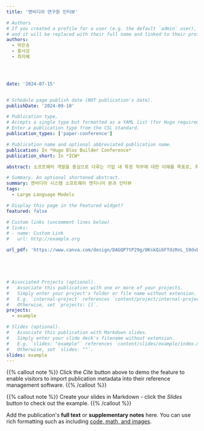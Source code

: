 ```yaml
---
title: '엔비디아 연구원 인터뷰'

# Authors
# If you created a profile for a user (e.g. the default `admin` user), write the username (folder name) here
# and it will be replaced with their full name and linked to their profile.
authors:
  - 박은송
  - 홍사강
  - 최지혜
  



date: '2024-07-15'


# Schedule page publish date (NOT publication's date).
publishDate: '2024-09-10'

# Publication type.
# Accepts a single type but formatted as a YAML list (for Hugo requirements).
# Enter a publication type from the CSL standard.
publication_types: ['paper-conference']

# Publication name and optional abbreviated publication name.
publication: In *Hugo Blox Builder Conference*
publication_short: In *ICW*

abstract: 소프트웨어 개발을 중심으로 다루는 기업 내 특정 직무에 대한 이해를 목표로, 최근 IT 계열 내 소프트웨어 시스템의 발전 과정을 이해하고, 현실적인 진로 설정 과정과 관련해 멘토링을 받으면서 추후 희망하는 진로에 대한 로드맵을 설정하기 위해 여름방학 동안 현직자 인터뷰를 진행하기로 했다. 그 중 엔비디아 시스템 소프트웨어 엔지니어분과 인터뷰를 진행했다.

# Summary. An optional shortened abstract.
summary: 엔비디아 시스템 소프트웨어 엔지니어 분과 인터뷰
tags:
  - Large Language Models

# Display this page in the Featured widget?
featured: false

# Custom links (uncomment lines below)
# links:
# - name: Custom Link
#   url: http://example.org

url_pdf: 'https://www.canva.com/design/DAGQP7tP29g/0KskQi6FTdzRnL_S9dvDHQ/view?utm_content=DAGQP7tP29g&utm_campaign=share_your_design&utm_medium=link&utm_source=shareyourdesignpanel'





# Associated Projects (optional).
#   Associate this publication with one or more of your projects.
#   Simply enter your project's folder or file name without extension.
#   E.g. `internal-project` references `content/project/internal-project/index.md`.
#   Otherwise, set `projects: []`.
projects:
  - example

# Slides (optional).
#   Associate this publication with Markdown slides.
#   Simply enter your slide deck's filename without extension.
#   E.g. `slides: "example"` references `content/slides/example/index.md`.
#   Otherwise, set `slides: ""`.
slides: example
---
```


{{% callout note %}}
Click the _Cite_ button above to demo the feature to enable visitors to import publication metadata into their reference management software.
{{% /callout %}}

{{% callout note %}}
Create your slides in Markdown - click the _Slides_ button to check out the example.
{{% /callout %}}

Add the publication's **full text** or **supplementary notes** here. You can use rich formatting such as including [code, math, and images](https://docs.hugoblox.com/content/writing-markdown-latex/).
